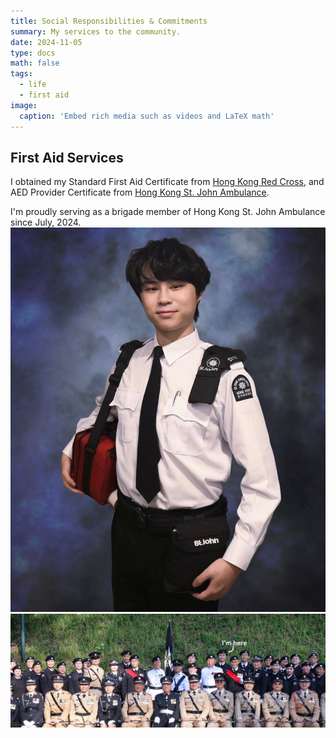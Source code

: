```yaml
---
title: Social Responsibilities & Commitments
summary: My services to the community.
date: 2024-11-05
type: docs
math: false
tags:
  - life
  - first aid
image:
  caption: 'Embed rich media such as videos and LaTeX math'
---
```


## First Aid Services
I obtained my Standard First Aid Certificate from [Hong Kong Red Cross](https://training.redcross.org.hk/tms/en/main.jspx), and AED Provider Certificate from [Hong Kong St. John Ambulance](https://www.stjohn.org.hk/en/training-courses/course/automated-external-defibrillation-provider).

I'm proudly serving as a brigade member of Hong Kong St. John Ambulance since July, 2024.
![Scenario 1: Across columns](hksj1.jpg)
![Scenario 1: Across columns](hksj2.jpg)